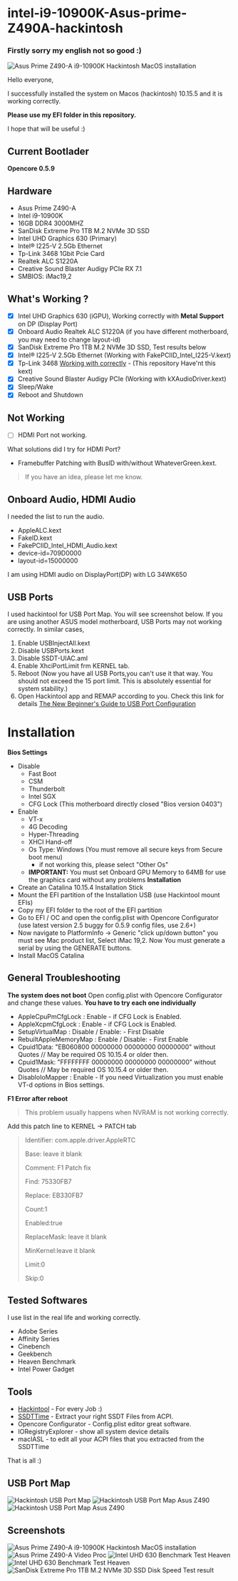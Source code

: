 # intel-i9-10900K-Asus-prime-Z490A-hackintosh
### Firstly sorry my english not so good :)

![Asus Prime Z490-A i9-10900K Hackintosh MacOS installation](https://github.com/yilmazca/intel-i9-10900K-Asus-prime-Z490A-hackintosh/blob/master/Docs/ss1.png?raw=true)


Hello everyone,

I successfully installed the system on Macos (hackintosh) 10.15.5 and it is working correctly.

**Please use my EFI folder in this repository.**

I hope that will be useful :)


## Current Bootlader
**Opencore 0.5.9**

## Hardware
* Asus Prime Z490-A
* Intel i9-10900K
* 16GB DDR4 3000MHZ
* SanDisk Extreme Pro 1TB M.2 NVMe 3D SSD
* Intel UHD Graphics 630 (Primary)
* Intel® I225-V 2.5Gb Ethernet
* Tp-Link 3468 1Gbit Pcie Card
* Realtek ALC S1220A
* Creative Sound Blaster Audigy PCIe RX 7.1
* SMBIOS: iMac19,2

## What's Working ?
- [x] Intel UHD Graphics 630 (iGPU), Working correctly with **Metal Support** on DP (Display Port)
- [x] Onboard Audio Realtek ALC S1220A (if you have different motherboard, you may need to change layout-id)
- [x] SanDisk Extreme Pro 1TB M.2 NVMe 3D SSD, Test results below
- [x] Intel® I225-V 2.5Gb Ethernet (Working with FakePCIID_Intel_I225-V.kext)
- [x] Tp-Link 3468 [Working with correctly](https://github.com/Mieze/RTL8111_driver_for_OS_X/releases/tag/v2.2.2) - (This repository Have'nt this kext)
- [x] Creative Sound Blaster Audigy PCIe (Working with kXAudioDriver.kext)
- [x] Sleep/Wake
- [x] Reboot and Shutdown

## Not Working
- [ ] HDMI Port not working.

What solutions did I try for HDMI Port?
* Framebuffer Patching with BusID with/without WhateverGreen.kext. 
> If you have an idea, please let me know.

## Onboard Audio, HDMI Audio
I needed the list to run the audio.
* AppleALC.kext
* FakeID.kext
* FakePCIID_Intel_HDMI_Audio.kext
* device-id=709D0000
* layout-id=15000000 

I am using HDMI audio on DisplayPort(DP) with LG 34WK650

## USB Ports
I used hackintool for USB Port Map. You will see screenshot below. If you are using another ASUS model motherboard, USB Ports may not working correctly. 
In similar cases, 
1. Enable USBInjectAll.kext
2. Disable USBPorts.kext
3. Disable SSDT-UIAC.aml
4. Enable XhciPortLimit frm KERNEL tab.
5. Reboot (Now you have all USB Ports,you can't use it that way. You should not exceed the 15 port limit. This is absolutely essential for system stability.)
6. Open Hackintool app and REMAP according to you. Check this link for details [The New Beginner's Guide to USB Port Configuration](https://www.tonymacx86.com/threads/the-new-beginners-guide-to-usb-port-configuration.286553/)

# Installation
**Bios Settings**
* Disable
    * Fast Boot
    * CSM
    * Thunderbolt
    * Intel SGX
    * CFG Lock (This motherboard directly closed "Bios version 0403")
* Enable
    * VT-x
    * 4G Decoding
    * Hyper-Threading
    * XHCI Hand-off
    * Os Type: Windows (You must remove all secure keys from Secure boot menu)
        * if not working this, please select "Other Os"
    * **IMPORTANT:** You must set Onboard GPU Memory to 64MB for use the graphics card without any problems
**Installation**
* Create an Catalina 10.15.4 Installation Stick
* Mount the EFI partition of the Installation USB (use Hackintool mount EFIs)
* Copy my EFI folder to the root of the EFI partition
* Go to EFI / OC and open the config.plist with Opencore Configurator (use latest version 2.5 buggy for 0.5.9 config files, use 2.6+)
* Now navigate to PlatformInfo -> Generic "click up/down button" you must see Mac product list, Select iMac 19,2. Now You must generate a serial by using the GENERATE buttons.
* Install MacOS Catalina

## General Troubleshooting
**The system does not boot**
Open config.plist with Opencore Configurator and change these values.
**You have to try each one individually**

* AppleCpuPmCfgLock : Enable - if CFG Lock is Enabled.
* AppleXcpmCfgLock : Enable - if CFG Lock is Enabled.
* SetupVirtualMap : Disable / Enable:  - First Disable
* RebuiltAppleMemoryMap : Enable / Disable:  - First Enable
* Cpuid1Data: "EB060800 00000000 00000000 00000000" without Quotes // May be required OS 10.15.4 or older then.
* Cpuid1Mask: "FFFFFFFF 00000000 00000000 00000000" without Quotes // May be required OS 10.15.4 or older then.
* DisabloIoMapper : Enable  - If you need Virtualization you must enable VT-d options in Bios settings.

**F1 Error after reboot**
> This problem usually happens when NVRAM is not working correctly.

Add this patch line to KERNEL -> PATCH tab
>Identifier: com.apple.driver.AppleRTC
>
>Base:  leave it blank
>
>Comment: F1 Patch fix
>
>Find: 75330FB7
>
>Replace: EB330FB7
>
>Count:1
>
>Enabled:true
>
>ReplaceMask: leave it blank
>
>MinKernel:leave it blank
>
>Limit:0
>
>Skip:0
>

## Tested Softwares
I use list in the real life and working correctly.
* Adobe Series
* Affinity Series
* Cinebench
* Geekbench
* Heaven Benchmark
* Intel Power Gadget

## Tools
* [Hackintool](https://github.com/headkaze/Hackintool/releases/) - For every Job :)
* [SSDTTime](https://github.com/corpnewt/SSDTTime) - Extract your right SSDT Files from ACPI.
* Opencore Configurator - Config.plist editor great software.
* IORegistryExplorer - show all system device details
* macIASL - to edit all your ACPI files that you extracted from the SSDTTime

That is all :)

## USB Port Map
![Hackintosh USB Port Map](https://raw.githubusercontent.com/yilmazca/intel-i9-10900K-Asus-prime-Z490A-hackintosh/master/Docs/ss3.png)
![Hackintosh USB Port Map Asus Z490](https://raw.githubusercontent.com/yilmazca/intel-i9-10900K-Asus-prime-Z490A-hackintosh/master/Docs/internal-usb-port-map.png)
![Hackintosh USB Port Map Asus Z490](https://raw.githubusercontent.com/yilmazca/intel-i9-10900K-Asus-prime-Z490A-hackintosh/master/Docs/usb-port-map.png)


## Screenshots
![Asus Prime Z490-A i9-10900K Hackintosh MacOS installation](https://github.com/yilmazca/intel-i9-10900K-Asus-prime-Z490A-hackintosh/blob/master/Docs/ss1.png?raw=true)
![Asus Prime Z490-A Video Proc](https://raw.githubusercontent.com/yilmazca/intel-i9-10900K-Asus-prime-Z490A-hackintosh/master/Docs/ss2.png)
![Intel UHD 630 Benchmark Test Heaven](https://raw.githubusercontent.com/yilmazca/intel-i9-10900K-Asus-prime-Z490A-hackintosh/master/Docs/ss4.png)
![Intel UHD 630 Benchmark Test Heaven](https://raw.githubusercontent.com/yilmazca/intel-i9-10900K-Asus-prime-Z490A-hackintosh/master/Docs/ss5.png)
![SanDisk Extreme Pro 1TB M.2 NVMe 3D SSD Disk Speed Test result](https://raw.githubusercontent.com/yilmazca/intel-i9-10900K-Asus-prime-Z490A-hackintosh/master/Docs/ss6.png)

